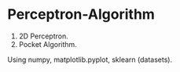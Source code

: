# Perceptron-Algorithm
1. 2D Perceptron.
2. Pocket Algorithm. 

Using numpy, matplotlib.pyplot, sklearn (datasets).
